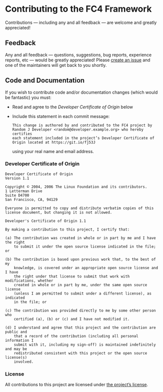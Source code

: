 # Contributing to the FC4 Framework

Contributions — including any and all feedback — are welcome and greatly appreciated!


## Feedback

Any and all feedback — questions, suggestions, bug reports, experience reports, etc — would be
greatly appreciated! Please [create an issue][new-issue] and one of the maintainers will get back to
you shortly.

[new-issue]: https://github.com/FundingCircle/fc4-framework/issues/new


## Code and Documentation

If you wish to contribute code and/or documentation changes (which would be fantastic) you must:

* Read and agree to the _Developer Certificate of Origin_ below
* Include this statement in each commit message:

  ```text
  This change is authored by and contributed to the FC4 project by
  Random J Developer <random@developer.example.org> who hereby certifies
  each statement included in the project’s Developer Certificate of
  Origin located at https://git.io/fj53J
  ```

  using your real name and email address.

### Developer Certificate of Origin

```text
Developer Certificate of Origin
Version 1.1

Copyright © 2004, 2006 The Linux Foundation and its contributors.
1 Letterman Drive
Suite D4700
San Francisco, CA, 94129

Everyone is permitted to copy and distribute verbatim copies of this
license document, but changing it is not allowed.

Developer's Certificate of Origin 1.1

By making a contribution to this project, I certify that:

(a) The contribution was created in whole or in part by me and I have the right
    to submit it under the open source license indicated in the file; or

(b) The contribution is based upon previous work that, to the best of my
    knowledge, is covered under an appropriate open source license and I have
    the right under that license to submit that work with modifications, whether
    created in whole or in part by me, under the same open source license
    (unless I am permitted to submit under a different license), as indicated
    in the file; or

(c) The contribution was provided directly to me by some other person who
    certified (a), (b) or (c) and I have not modified it.

(d) I understand and agree that this project and the contribution are public and
    that a record of the contribution (including all personal information I
    submit with it, including my sign-off) is maintained indefinitely and may be
    redistributed consistent with this project or the open source license(s)
    involved.
```

### License

All contributions to this project are licensed under [the project’s license](LICENSE).
